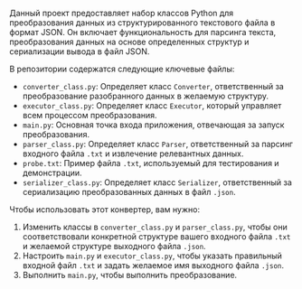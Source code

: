 Данный проект предоставляет набор классов Python для преобразования данных из структурированного текстового файла в формат JSON. Он включает функциональность для парсинга текста, преобразования данных на основе определенных структур и сериализации вывода в файл JSON.

В репозитории содержатся следующие ключевые файлы:

*   `converter_class.py`: Определяет класс `Converter`, ответственный за преобразование разобранного данных в желаемую структуру.
*   `executor_class.py`: Определяет класс `Executor`, который управляет всем процессом преобразования.
*   `main.py`: Основная точка входа приложения, отвечающая за запуск преобразования.
*   `parser_class.py`: Определяет класс `Parser`, ответственный за парсинг входного файла `.txt` и извлечение релевантных данных.
*   `probe.txt`: Пример файла `.txt`, используемый для тестирования и демонстрации.
*   `serializer_class.py`: Определяет класс `Serializer`, ответственный за сериализацию преобразованных данных в файл `.json`.

Чтобы использовать этот конвертер, вам нужно:

1. Изменить классы в `converter_class.py` и `parser_class.py`, чтобы они соответствовали конкретной структуре вашего входного файла `.txt` и желаемой структуре выходного файла `.json`.
2. Настроить `main.py` и `executor_class.py`, чтобы указать правильный входной файл `.txt` и задать желаемое имя выходного файла `.json`.
3. Выполнить `main.py`, чтобы выполнить преобразование.
